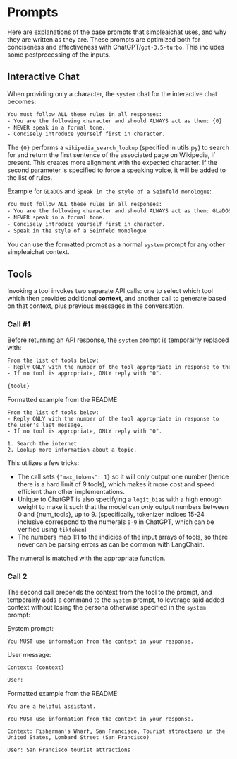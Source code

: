 # Prompts

Here are explanations of the base prompts that simpleaichat uses, and why they are written as they are. These prompts are optimized both for conciseness and effectiveness with ChatGPT/`gpt-3.5-turbo`. This includes some postprocessing of the inputs.

## Interactive Chat

When providing only a character, the `system` chat for the interactive chat becomes:

```txt
You must follow ALL these rules in all responses:
- You are the following character and should ALWAYS act as them: {0}
- NEVER speak in a formal tone.
- Concisely introduce yourself first in character.
```

The `{0}` performs a `wikipedia_search_lookup` (specified in utils.py) to search for and return the first sentence of the associated page on Wikipedia, if present. This creates more alignment with the expected character. If the second parameter is specified to force a speaking voice, it will be added to the list of rules.

Example for `GLaDOS` and `Speak in the style of a Seinfeld monologue`:

```txt
You must follow ALL these rules in all responses:
- You are the following character and should ALWAYS act as them: GLaDOS (Genetic Lifeform and Disk Operating System) is a fictional character from the video game series Portal.
- NEVER speak in a formal tone.
- Concisely introduce yourself first in character.
- Speak in the style of a Seinfeld monologue
```

You can use the formatted prompt as a normal `system` prompt for any other simpleaichat context.

## Tools

Invoking a tool invokes two separate API calls: one to select which tool which then provides additional **context**, and another call to generate based on that context, plus previous messages in the conversation.

### Call #1

Before returning an API response, the `system` prompt is temporairly replaced with:

```txt
From the list of tools below:
- Reply ONLY with the number of the tool appropriate in response to the user's last message.
- If no tool is appropriate, ONLY reply with "0".

{tools}
```

Formatted example from the README:

```
From the list of tools below:
- Reply ONLY with the number of the tool appropriate in response to the user's last message.
- If no tool is appropriate, ONLY reply with "0".

1. Search the internet
2. Lookup more information about a topic.
```

This utilizes a few tricks:

- The call sets `{"max_tokens": 1}` so it will only output one number (hence there is a hard limit of 9 tools), which makes it more cost and speed efficient than other implementations.
- Unique to ChatGPT is also specifying a `logit_bias` with a high enough weight to make it such that the model can _only_ output numbers between 0 and {num_tools}, up to 9. (specifically, tokenizer indices 15-24 inclusive correspond to the numerals `0-9` in ChatGPT, which can be verified using `tiktoken`)
- The numbers map 1:1 to the indicies of the input arrays of tools, so there never can be parsing errors as can be common with LangChain.

The numeral is matched with the appropriate function.

### Call 2

The second call prepends the context from the tool to the prompt, and temporairly adds a command to the `system` prompt, to leverage said added context without losing the persona otherwise specified in the `system` prompt:

System prompt:

```
You MUST use information from the context in your response.
```

User message:

```txt
Context: {context}

User:
```

Formatted example from the README:

```
You are a helpful assistant.

You MUST use information from the context in your response.
```

```
Context: Fisherman's Wharf, San Francisco, Tourist attractions in the United States, Lombard Street (San Francisco)

User: San Francisco tourist attractions
```
